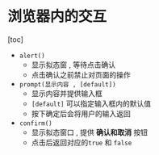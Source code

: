 # 浏览器内的交互

[toc]

- `alert()`
  - 显示拟态窗 , 等待点击确认
  - 点击确认之前禁止对页面的操作
- `prompt(显示内容 , [default])`
  - 显示内容并提供输入框
  - `[default]` 可以指定输入框内的默认值
  - 按下确定后会将用户的输入返回
- `confirm()`
  - 显示拟态窗口 , 提供 **确认和取消** 按钮
  - 点击后返回对应的`true` 和 `false`
